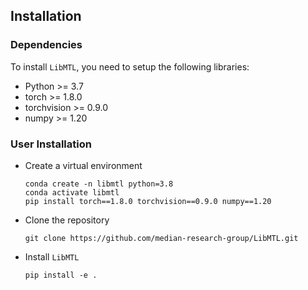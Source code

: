 ## Installation

### Dependencies

To install ``LibMTL``, you need to setup the following libraries:

- Python >= 3.7
- torch >= 1.8.0
- torchvision >= 0.9.0
- numpy >= 1.20

### User Installation

* Create a virtual environment
  
  ```shell
  conda create -n libmtl python=3.8
  conda activate libmtl
  pip install torch==1.8.0 torchvision==0.9.0 numpy==1.20
  ```

* Clone the repository
  
  ```shell
  git clone https://github.com/median-research-group/LibMTL.git
  ```

* Install `LibMTL`
  
  ```shell
  pip install -e .
  ```
